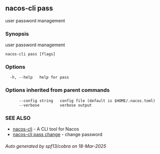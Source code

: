 ## nacos-cli pass

user password management

### Synopsis

user password management

```
nacos-cli pass [flags]
```

### Options

```
  -h, --help   help for pass
```

### Options inherited from parent commands

```
      --config string   config file (default is $HOME/.nacos.toml)
      --verbose         verbose output
```

### SEE ALSO

* [nacos-cli](nacos-cli.md)	 - A CLI tool for Nacos
* [nacos-cli pass change](nacos-cli_pass_change.md)	 - change password

###### Auto generated by spf13/cobra on 18-Mar-2025

